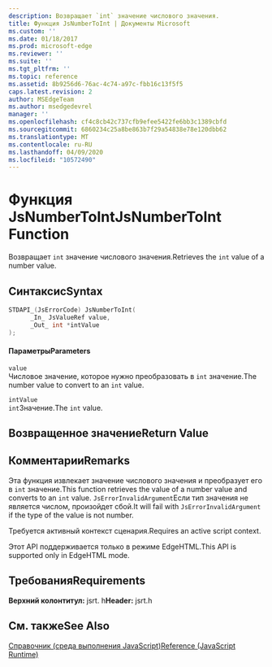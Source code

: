 ```yaml
---
description: Возвращает `int` значение числового значения.
title: Функция JsNumberToInt | Документы Microsoft
ms.custom: ''
ms.date: 01/18/2017
ms.prod: microsoft-edge
ms.reviewer: ''
ms.suite: ''
ms.tgt_pltfrm: ''
ms.topic: reference
ms.assetid: 8b9256d6-76ac-4c74-a97c-fbb16c13f5f5
caps.latest.revision: 2
author: MSEdgeTeam
ms.author: msedgedevrel
manager: ''
ms.openlocfilehash: cf4c8cb42c737cfb9efee5422fe6bb3c1389cbfd
ms.sourcegitcommit: 6860234c25a8be863b7f29a54838e78e120dbb62
ms.translationtype: MT
ms.contentlocale: ru-RU
ms.lasthandoff: 04/09/2020
ms.locfileid: "10572490"
---
```

# <span data-ttu-id="411c6-103">Функция JsNumberToInt</span><span class="sxs-lookup"><span data-stu-id="411c6-103">JsNumberToInt Function</span></span>
<span data-ttu-id="411c6-104">Возвращает `int` значение числового значения.</span><span class="sxs-lookup"><span data-stu-id="411c6-104">Retrieves the `int` value of a number value.</span></span>  
  
## <span data-ttu-id="411c6-105">Синтаксис</span><span class="sxs-lookup"><span data-stu-id="411c6-105">Syntax</span></span>  
  
```cpp  
STDAPI_(JsErrorCode) JsNumberToInt(  
      _In_ JsValueRef value,  
      _Out_ int *intValue  
);  
```  
  
#### <span data-ttu-id="411c6-106">Параметры</span><span class="sxs-lookup"><span data-stu-id="411c6-106">Parameters</span></span>  
 `value`  
 <span data-ttu-id="411c6-107">Числовое значение, которое нужно преобразовать в `int` значение.</span><span class="sxs-lookup"><span data-stu-id="411c6-107">The number value to convert to an `int` value.</span></span>  
  
 `intValue`  
 <span data-ttu-id="411c6-108">`int`Значение.</span><span class="sxs-lookup"><span data-stu-id="411c6-108">The `int` value.</span></span>  
  
## <span data-ttu-id="411c6-109">Возвращенное значение</span><span class="sxs-lookup"><span data-stu-id="411c6-109">Return Value</span></span>  
  
## <span data-ttu-id="411c6-110">Комментарии</span><span class="sxs-lookup"><span data-stu-id="411c6-110">Remarks</span></span>  
 <span data-ttu-id="411c6-111">Эта функция извлекает значение числового значения и преобразует его в `int` значение.</span><span class="sxs-lookup"><span data-stu-id="411c6-111">This function retrieves the value of a number value and converts to an `int` value.</span></span> <span data-ttu-id="411c6-112">`JsErrorInvalidArgument`Если тип значения не является числом, произойдет сбой.</span><span class="sxs-lookup"><span data-stu-id="411c6-112">It will fail with `JsErrorInvalidArgument` if the type of the value is not number.</span></span>  
  
 <span data-ttu-id="411c6-113">Требуется активный контекст сценария.</span><span class="sxs-lookup"><span data-stu-id="411c6-113">Requires an active script context.</span></span>  
  
 <span data-ttu-id="411c6-114">Этот API поддерживается только в режиме EdgeHTML.</span><span class="sxs-lookup"><span data-stu-id="411c6-114">This API is supported only in EdgeHTML mode.</span></span>  
  
## <span data-ttu-id="411c6-115">Требования</span><span class="sxs-lookup"><span data-stu-id="411c6-115">Requirements</span></span>  
 <span data-ttu-id="411c6-116">**Верхний колонтитул:** jsrt. h</span><span class="sxs-lookup"><span data-stu-id="411c6-116">**Header:** jsrt.h</span></span>  
  
## <span data-ttu-id="411c6-117">См. также</span><span class="sxs-lookup"><span data-stu-id="411c6-117">See Also</span></span>  
 [<span data-ttu-id="411c6-118">Справочник (среда выполнения JavaScript)</span><span class="sxs-lookup"><span data-stu-id="411c6-118">Reference (JavaScript Runtime)</span></span>](../chakra-hosting/reference-javascript-runtime.md)
